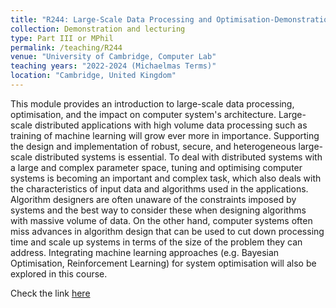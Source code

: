 ```yaml
---
title: "R244: Large-Scale Data Processing and Optimisation-Demonstration and Lecturing"
collection: Demonstration and lecturing
type: Part III or MPhil
permalink: /teaching/R244
venue: "University of Cambridge, Computer Lab"
teaching years: "2022-2024 (Michaelmas Terms)"
location: "Cambridge, United Kingdom"
---
```

This module provides an introduction to large-scale data processing, optimisation, and the impact on computer system's architecture. Large-scale distributed applications with high volume data processing such as training of machine learning will grow ever more in importance. Supporting the design and implementation of robust, secure, and heterogeneous large-scale distributed systems is essential. To deal with distributed systems with a large and complex parameter space, tuning and optimising computer systems is becoming an important and complex task, which also deals with the characteristics of input data and algorithms used in the applications. Algorithm designers are often unaware of the constraints imposed by systems and the best way to consider these when designing algorithms with massive volume of data. On the other hand, computer systems often miss advances in algorithm design that can be used to cut down processing time and scale up systems in terms of the size of the problem they can address. Integrating machine learning approaches (e.g. Bayesian Optimisation, Reinforcement Learning) for system optimisation will also be explored in this course.

Check the link [here](https://www.cl.cam.ac.uk/~ey204/teaching/ACS/R244_2022_2023/)

